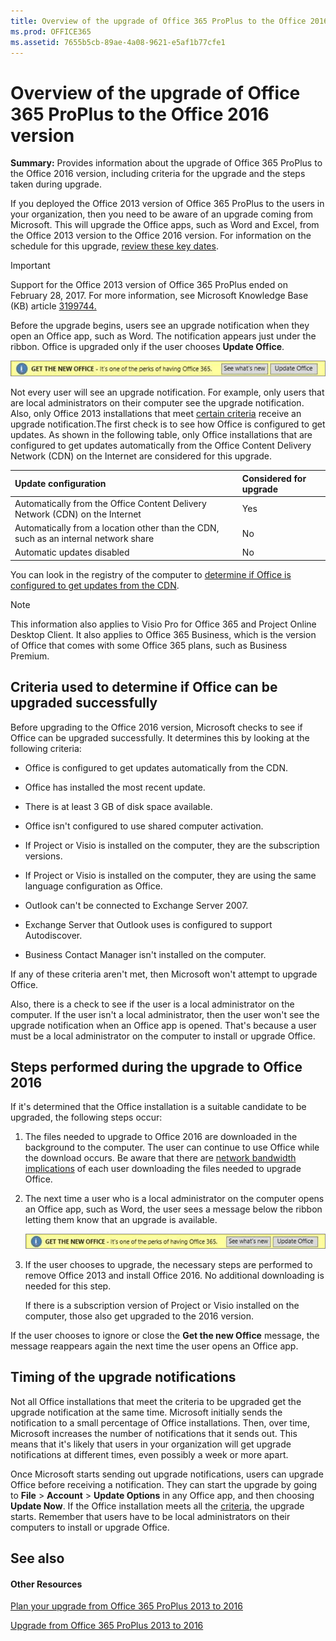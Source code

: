 ```yaml
---
title: Overview of the upgrade of Office 365 ProPlus to the Office 2016 version
ms.prod: OFFICE365
ms.assetid: 7655b5cb-89ae-4a08-9621-e5af1b77cfe1
---
```



# Overview of the upgrade of Office 365 ProPlus to the Office 2016 version

 **Summary:** Provides information about the upgrade of Office 365 ProPlus to the Office 2016 version, including criteria for the upgrade and the steps taken during upgrade.
  
    
    

If you deployed the Office 2013 version of Office 365 ProPlus to the users in your organization, then you need to be aware of an upgrade coming from Microsoft. This will upgrade the Office apps, such as Word and Excel, from the Office 2013 version to the Office 2016 version. For information on the schedule for this upgrade,  [review these key dates](upgrade-from-office-365-proplus-2013-to-2016.md#BKMK_Key).
> [!IMPORTANT]
> Support for the Office 2013 version of Office 365 ProPlus ended on February 28, 2017. For more information, see Microsoft Knowledge Base (KB) article  [3199744.](https://support.microsoft.com/kb/3199744)
  
    
    

Before the upgrade begins, users see an upgrade notification when they open an Office app, such as Word. The notification appears just under the ribbon. Office is upgraded only if the user chooses **Update Office**.
  
    
    
![Update Office notification](images/00a4d1a9-4c89-4534-93ed-affb3f47dde7.png)
  
    
    
Not every user will see an upgrade notification. For example, only users that are local administrators on their computer see the upgrade notification. Also, only Office 2013 installations that meet  [certain criteria](overview-of-the-upgrade-of-office-365-proplus-to-the-office-2016-version.md#BKMK_Criteria) receive an upgrade notification.The first check is to see how Office is configured to get updates. As shown in the following table, only Office installations that are configured to get updates automatically from the Office Content Delivery Network (CDN) on the Internet are considered for this upgrade.

|**Update configuration**|**Considered for upgrade**|
|:-----|:-----|
|Automatically from the Office Content Delivery Network (CDN) on the Internet  <br/> |Yes  <br/> |
|Automatically from a location other than the CDN, such as an internal network share  <br/> |No  <br/> |
|Automatic updates disabled  <br/> |No  <br/> |
   
You can look in the registry of the computer to  [determine if Office is configured to get updates from the CDN](configure-updates-of-office-365-proplus-to-prepare-for-the-upgrade-to-the-office.md#BKMK_DetermineCDN).
    
> [!NOTE]
> This information also applies to Visio Pro for Office 365 and Project Online Desktop Client. It also applies to Office 365 Business, which is the version of Office that comes with some Office 365 plans, such as Business Premium. 
  
    
    


## Criteria used to determine if Office can be upgraded successfully
<a name="BKMK_Criteria"> </a>

Before upgrading to the Office 2016 version, Microsoft checks to see if Office can be upgraded successfully. It determines this by looking at the following criteria:
  
    
    

- Office is configured to get updates automatically from the CDN.
    
  
- Office has installed the most recent update.
    
  
- There is at least 3 GB of disk space available.
    
  
- Office isn't configured to use shared computer activation.
    
  
- If Project or Visio is installed on the computer, they are the subscription versions.
    
  
- If Project or Visio is installed on the computer, they are using the same language configuration as Office.
    
  
- Outlook can't be connected to Exchange Server 2007.
    
  
- Exchange Server that Outlook uses is configured to support Autodiscover.
    
  
- Business Contact Manager isn't installed on the computer.
    
  
If any of these criteria aren't met, then Microsoft won't attempt to upgrade Office.
  
    
    
Also, there is a check to see if the user is a local administrator on the computer. If the user isn't a local administrator, then the user won't see the upgrade notification when an Office app is opened. That's because a user must be a local administrator on the computer to install or upgrade Office.
  
    
    

## Steps performed during the upgrade to Office 2016
<a name="BKMK_Steps"> </a>

If it's determined that the Office installation is a suitable candidate to be upgraded, the following steps occur:
  
    
    

1. The files needed to upgrade to Office 2016 are downloaded in the background to the computer. The user can continue to use Office while the download occurs. Be aware that there are  [network bandwidth implications](plan-your-upgrade-from-office-365-proplus-2013-to-2016.md#BKMK_Bandwidth) of each user downloading the files needed to upgrade Office.
    
  
2. The next time a user who is a local administrator on the computer opens an Office app, such as Word, the user sees a message below the ribbon letting them know that an upgrade is available. 
    
     ![Update Office notification](images/00a4d1a9-4c89-4534-93ed-affb3f47dde7.png)
  

  

  
3. If the user chooses to upgrade, the necessary steps are performed to remove Office 2013 and install Office 2016. No additional downloading is needed for this step.
    
    If there is a subscription version of Project or Visio installed on the computer, those also get upgraded to the 2016 version.
    
  
If the user chooses to ignore or close the **Get the new Office** message, the message reappears again the next time the user opens an Office app.
  
    
    

## Timing of the upgrade notifications
<a name="BKMK_Timing"> </a>

Not all Office installations that meet the criteria to be upgraded get the upgrade notification at the same time. Microsoft initially sends the notification to a small percentage of Office installations. Then, over time, Microsoft increases the number of notifications that it sends out. This means that it's likely that users in your organization will get upgrade notifications at different times, even possibly a week or more apart.
  
    
    
Once Microsoft starts sending out upgrade notifications, users can upgrade Office before receiving a notification. They can start the upgrade by going to **File** > **Account** > **Update Options** in any Office app, and then choosing **Update Now**. If the Office installation meets all the  [criteria](overview-of-the-upgrade-of-office-365-proplus-to-the-office-2016-version.md#BKMK_Criteria), the upgrade starts. Remember that users have to be local administrators on their computers to install or upgrade Office.
  
    
    

## See also
<a name="BKMK_Timing"> </a>


#### Other Resources


  
    
    
 [Plan your upgrade from Office 365 ProPlus 2013 to 2016](plan-your-upgrade-from-office-365-proplus-2013-to-2016.md)
  
    
    
 [Upgrade from Office 365 ProPlus 2013 to 2016](upgrade-from-office-365-proplus-2013-to-2016.md)
